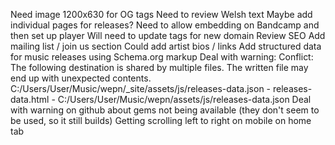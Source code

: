 Need image 1200x630 for OG tags
Need to review Welsh text
Maybe add individual pages for releases?
Need to allow embedding on Bandcamp and then set up player
Will need to update tags for new domain
Review SEO
Add mailing list / join us section
Could add artist bios / links
Add structured data for music releases using Schema.org markup
Deal with warning:
          Conflict: The following destination is shared by multiple files.
                    The written file may end up with unexpected contents.
                    C:/Users/User/Music/wepn/_site/assets/js/releases-data.json
                     - releases-data.html
                     - C:/Users/User/Music/wepn/assets/js/releases-data.json
Deal with warning on github about gems not being available (they don't seem to be used, so it still builds)
Getting scrolling left to right on mobile on home tab